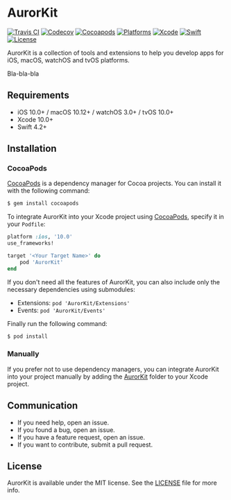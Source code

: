 # AurorKit
[![Travis CI](https://travis-ci.org/almazrafi/AurorKit.svg?branch=master)](https://travis-ci.org/almazrafi/AurorKit)
[![Codecov](https://codecov.io/gh/almazrafi/AurorKit/branch/master/graph/badge.svg)](https://codecov.io/gh/almazrafi/AurorKit)
[![Cocoapods](https://img.shields.io/cocoapods/v/AurorKit.svg?style=flat)](http://cocoapods.org/pods/AurorKit)
[![Platforms](https://img.shields.io/cocoapods/p/AurorKit.svg?style=flat)](https://developer.apple.com/discover/)
[![Xcode](https://img.shields.io/badge/Xcode-10.0-blue.svg)](https://developer.apple.com/xcode)
[![Swift](https://img.shields.io/badge/Swift-4.2-red.svg)](https://swift.org)
[![License](https://img.shields.io/github/license/almazrafi/AurorKit.svg?style=flat)](https://opensource.org/licenses/MIT)

AurorKit is a collection of tools and extensions to help you develop apps for iOS, macOS, watchOS and tvOS platforms.

Bla-bla-bla

## Requirements
- iOS 10.0+ / macOS 10.12+ / watchOS 3.0+ / tvOS 10.0+
- Xcode 10.0+
- Swift 4.2+

## Installation
### CocoaPods
[CocoaPods](http://cocoapods.org) is a dependency manager for Cocoa projects. You can install it with the following command:
```bash
$ gem install cocoapods
```

To integrate AurorKit into your Xcode project using [CocoaPods](http://cocoapods.org), specify it in your `Podfile`:
```ruby
platform :ios, '10.0'
use_frameworks!

target '<Your Target Name>' do
    pod 'AurorKit'
end
```  

If you don't need all the features of AurorKit, you can also include only the necessary dependencies using submodules:
- Extensions: `pod 'AurorKit/Extensions'`  
- Events: `pod 'AurorKit/Events'`  

Finally run the following command:
```bash
$ pod install
```

### Manually
If you prefer not to use dependency managers, you can integrate AurorKit into your project manually by adding the [AurorKit](AurorKit) folder to your Xcode project.

## Communication
- If you need help, open an issue.
- If you found a bug, open an issue.
- If you have a feature request, open an issue.
- If you want to contribute, submit a pull request.

## License
AurorKit is available under the MIT license. See the [LICENSE](LICENSE) file for more info.
